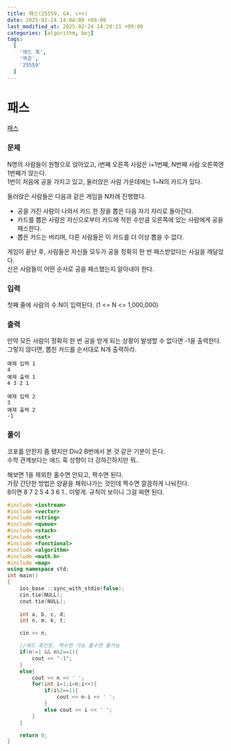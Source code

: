 ```yaml
---
title: 패스(25559, G4, c++)
date: 2025-02-24 14:04:00 +09:00
last_modified_at: 2025-02-24 14:20:21 +09:00
categories: [algorithm, boj]
tags:
  [
    '애드 훅',
    '백준',
    '25559'
  ]
---
```

# **패스**

[패스](https://www.acmicpc.net/problem/25559)

### 문제
N명의 사람들이 원형으로 앉아있고, i번째 오른쪽 사람은 i+1번째, N번째 사람 오른쪽엔 1번째가 앉는다.<br>
1번이 처음에 공을 가지고 있고, 둘러앉은 사람 가운데에는 1~N의 카드가 있다.<br>

둘러앉은 사람들은 다음과 같은 게임을 N차례 진행했다.

- 공을 가진 사람이 나와서 카드 한 장을 뽑은 다음 자기 자리로 돌아간다.
- 카드를 뽑은 사람은 자신으로부터 카드에 적힌 수만큼 오른쪽에 있는 사람에게 공을 패스한다.
- 뽑은 카드는 버리며, 다른 사람들은 이 카드를 더 이상 뽑을 수 없다.<br>
  
게임이 끝난 후, 사람들은 자신들 모두가 공을 정확히 한 번 패스받았다는 사실을 깨달았다.<br>
신은 사람들이 어떤 순서로 공을 패스했는지 알아내야 한다.

### 입력
첫째 줄에 사람의 수 N이 입력된다. (1 <= N <= 1,000,000) 

### 출력
만약 모든 사람이 정확히 한 번 공을 받게 되는 상황이 발생할 수 없다면 -1을 출력한다.<br>
그렇지 않다면, 뽑힌 카드를 순서대로 N개 출력하라.

```
예제 입력 1 
4
예제 출력 1 
4 3 2 1

예제 입력 2 
3
예제 출력 2 
-1
```

### 풀이
코포를 안한지 좀 됐지만 Div2 B번에서 본 것 같은 기분이 든다.<br>
수학 관계보다는 애드 훅 성향이 더 강하긴하지만 뭐..

해보면 1을 제외한 홀수면 안되고, 짝수면 된다.<br>
가장 간단한 방법은 양끝을 채워나가는 것인데 짝수면 깔끔하게 나눠진다.<br>
8이면 8 7 2 5 4 3 6 1.. 이렇게. 규칙이 보이니 그걸 짜면 된다.<br>
```c++
#include <iostream>
#include <vector>
#include <string>
#include <queue>
#include <stack>
#include <set>
#include <functional>
#include <algorithm>
#include <math.h>
#include <map>
using namespace std;
int main()
{
    ios_base ::sync_with_stdio(false); 
    cin.tie(NULL);
    cout.tie(NULL);
    
    int a, b, c, d;
    int n, m, k, t;

    cin >> n;

    //애드 훅인듯. 짝수면 가능 홀수면 불가능
    if(n!=1 && n%2==1){
        cout << "-1";
    }
    else{
        cout << n << ' ';
        for(int i=1;i<n;i++){
            if(i%2==1){
                cout << n-i << ' ';
            }
            else cout << i << ' ';
        }
    }

    return 0;
}
```
